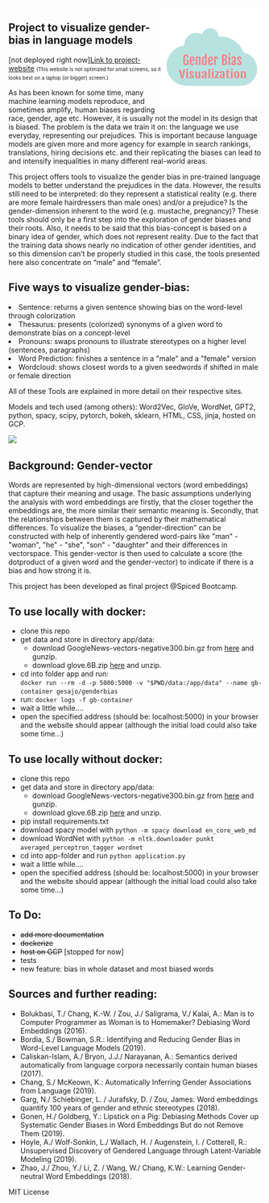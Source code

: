 <img style="float:right;" src="app/static/images/logo.png">

## Project to visualize gender-bias in language models  


[not deployed right now][Link to project-website](http://34.71.35.3:5000/)
<span style="font-size:10px;"> (This website is not optimzed for small screens, so it looks best on a laptop (or bigger) screen.)</span>

As has been known for some time, many machine learning models reproduce, and
sometimes amplify, human biases regarding race, gender, age etc.
However, it is usually not the model in its design that is biased. The problem is
the data we train it on: the language we use everyday, representing our
prejudices.
This is important because language models  are given more and more agency for example in search rankings,
translations, hiring decisions etc. and their replicating the biases
can lead to and intensify inequalities in many different real-world areas.

This project offers tools to visualize the gender bias in pre-trained language
models to better understand the prejudices in the data. However, the results
still need to be interpreted: do they represent a statistical reality
(e.g. there are more female hairdressers than male ones) and/or a prejudice?
 Is the gender-dimension inherent to the word (e.g. mustache, pregnancy)?
These tools should only be a first step into the exploration of gender biases
and their roots.
Also, it needs to be said that this bias-concept is based on a binary idea of
gender, which does not represent reality. Due to the fact that the training
data shows nearly no indication of other gender identities, and so this
dimension can’t be properly studied in this case, the tools presented here
also concentrate on “male” and “female”.

## Five ways to visualize gender-bias:
  <li>Sentence: returns a given sentence showing bias on the word-level
    through colorization</li>
  <li>Thesaurus: presents (colorized) synonyms of a given word to
    demonstrate bias on a concept-level</li>
  <li>Pronouns: swaps pronouns to illustrate stereotypes on a higher
    level (sentences, paragraphs)</li>
  <li>Word Prediction: finishes a sentence in a "male" and a "female" version</li>
  <li>Wordcloud: shows closest words to a given seedwords if shifted in male or female direction</li>

All of these Tools are explained in more detail on their respective sites.

Models and tech used (among others):
Word2Vec, GloVe, WordNet, GPT2, python, spacy, scipy, pytorch, bokeh, sklearn, HTML, CSS, jinja, hosted on GCP.


<img src="overview.gif" width="1000"/>


## Background: Gender-vector
Words are represented by high-dimensional vectors (word embeddings) that
capture their meaning and usage. The basic assumptions underlying the analysis
with word embeddings are firstly, that the closer together the embeddings are, the
 more similar their semantic meaning is.  Secondly, that the relationships
 between them is captured by their mathematical differences.
To visualize the biases, a “gender-direction” can be constructed with help of
inherently gendered word-pairs like "man" - "woman", "he" - "she", "son" -
"daughter" and their differences in vectorspace.
This gender-vector is then used to calculate a score (the dotproduct of a given
word and the gender-vector) to indicate if there is a bias and how strong it is.


This project has been developed as final project @Spiced Bootcamp.

## To use locally with docker:
- clone this repo
- get data and store in directory app/data:
  - download GoogleNews-vectors-negative300.bin.gz from [here](https://drive.google.com/file/d/0B7XkCwpI5KDYNlNUTTlSS21pQmM/edit?usp=sharing) and gunzip.
  - download glove.6B.zip [here](http://nlp.stanford.edu/data/glove.6B.zip) and unzip.
-  cd into folder app and run:  
`docker run --rm -d -p 5000:5000 -v "$PWD/data:/app/data" --name gb-container gesajo/genderbias`
- run:
`docker logs -f gb-container`
- wait a little while....
- open the specified address (should be: localhost:5000) in your browser and the website should appear (although the initial load could also take some time...)

## To use locally without docker:
- clone this repo
- get data and store in directory app/data:
  - download GoogleNews-vectors-negative300.bin.gz from [here](https://drive.google.com/file/d/0B7XkCwpI5KDYNlNUTTlSS21pQmM/edit?usp=sharing) and gunzip.
  - download glove.6B.zip [here](http://nlp.stanford.edu/data/glove.6B.zip) and unzip.
- pip install requirements.txt
- download spacy model with `python -m spacy download en_core_web_md`
- download WordNet with `python -m nltk.downloader punkt averaged_perceptron_tagger wordnet`
- cd into app-folder and run `python application.py`
- wait a little while....
- open the specified address (should be: localhost:5000) in your browser and the website should appear (although the initial load could also take some time...)

## To Do:
-  ~~add more documentation~~
- ~~dockerize~~
- ~~host on GCP~~ [stopped for now]
- tests
- new feature: bias in whole dataset and most biased words


## Sources and further reading:

* Bolukbasi, T./ Chang, K.-W. / Zou, J./ Saligrama, V./ Kalai, A.: Man is to Computer Programmer as Woman is to Homemaker? Debiasing Word Embeddings (2016).  
* Bordia, S./ Bowman, S.R.: Identifying and Reducing Gender Bias in Word-Level Language Models (2019).
* Caliskan-Islam, A./ Bryon, J.J./ Narayanan, A.: Semantics derived automatically from language corpora necessarily contain human biases (2017).
* Chang, S./ McKeown, K.: Automatically Inferring Gender Associations from Language (2019).
* Garg, N./ Schiebinger, L. / Jurafsky, D. / Zou, James: Word embeddings quantify 100 years of gender and ethnic stereotypes  (2018).   
* Gonen, H./  Goldberg, Y.: Lipstick on a Pig: Debiasing Methods Cover up Systematic Gender Biases in Word Embeddings But do not Remove Them (2019).   
* Hoyle, A./ Wolf-Sonkin, L./ Wallach, H. / Augenstein, I. / Cotterell, R.: Unsupervised Discovery of Gendered Language through Latent-Variable Modeling (2019).  
* Zhao, J./ Zhou, Y./ Li, Z. / Wang, W./ Chang, K.W.: Learning Gender-neutral Word Embeddings (2018).


MIT License
